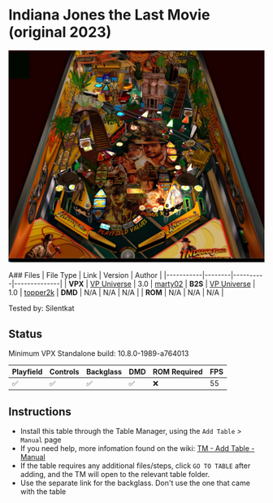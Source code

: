 # Indiana Jones the Last Movie (original 2023)

![Table Preview](../../images/vpx-indylastmovie-preview.jpg)

A## Files
| File Type | Link | Version | Author | 
|-----------|--------|----------|--------------|
| **VPX** | [VP Universe](https://vpuniverse.com/files/file/14905-indiana-jones-the-last-movie/) | 3.0 | [marty02](https://vpuniverse.com/profile/16531-marty02/)
| **B2S** | [VP Universe](https://vpuniverse.com/files/file/14961-indiana-jones-the-last-movie-alternate-b2s/) | 1.0 | [topper2k](https://vpuniverse.com/profile/32127-topper2k/)
| **DMD** | N/A | N/A | N/A |
| **ROM** | N/A | N/A | N/A |


Tested by: Silentkat 

## Status 

Minimum VPX Standalone build: 10.8.0-1989-a764013

| Playfield | Controls | Backglass | DMD | ROM Required | FPS | 
|-----------|----------|-----------|-----|--------------|-----|
| :white_check_mark: | :white_check_mark: | :white_check_mark: | :white_check_mark: | :x: | 55 |

## Instructions

- Install this table through the Table Manager, using the `Add Table` > `Manual` page
- If you need help, more infomation found on the wiki: [TM - Add Table - Manual](https://github.com/LegendsUnchained/vpx-standalone-alp4k/wiki/%5B04%5D-%F0%9F%A7%A1-TM-%E2%80%90-Other-Features#add-table---manual)
- If the table requires any additional files/steps, click `GO TO TABLE` after adding, and the TM will open to the relevant table folder.
- Use the separate link for the backglass. Don't use the one that came with the table

